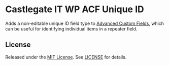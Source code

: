 # Castlegate IT WP ACF Unique ID

Adds a non-editable unique ID field type to [Advanced Custom Fields](https://www.advancedcustomfields.com/), which can be useful for identifying individual items in a repeater field.


## License

Released under the [MIT License](https://opensource.org/licenses/MIT). See [LICENSE](LICENSE) for details.
